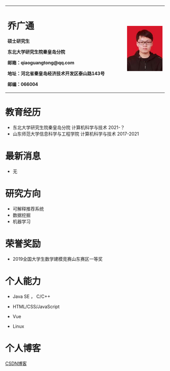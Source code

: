 <table border="0">
  <tr>
    <td width="75%">
      <h1>乔广通</h1>
      <p><b>硕士研究生</b></p>
      <p><b>东北大学研究生院秦皇岛分院</b></p>
      <p><b>邮箱：qiaoguangtong@qq.com</b></p>
      <p><b>地址：河北省秦皇岛经济技术开发区泰山路143号</b></p>
      <p><b>邮编：066004</b></p>
    </td>
    <td width="25%">
      <img src="/image.jpg" width="100%">   
    </td>
  </tr>
</table>


# 教育经历

- 东北大学研究生院秦皇岛分院	                 计算机科学与技术                                2021-？
- 山东师范大学信息科学与工程学院             计算机科学与技术                                2017-2021

# 最新消息

- 无

# 研究方向

- 可解释推荐系统
- 数据挖掘
- 机器学习

# 荣誉奖励

- 2019全国大学生数学建模竞赛山东赛区一等奖

# 个人能力

- Java SE ， C/C++

- HTML/CSS/JavaScript
- Vue

- Linux

# 个人博客

[CSDN博客](https://blog.csdn.net/weixin_42568655)
